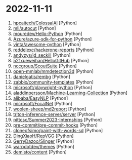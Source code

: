 # 2022-11-11

1. [hpcaitech/ColossalAI](https://github.com/hpcaitech/ColossalAI "Colossal-AI: A Unified Deep Learning System for Big Model Era") [Python]
2. [mli/autocut](https://github.com/mli/autocut "") [Python]
3. [mouredev/Hello-Python](https://github.com/mouredev/Hello-Python "Python desde cero") [Python]
4. [Azure/azure-sdk-for-python](https://github.com/Azure/azure-sdk-for-python "This repository is for active development of the Azure SDK for Python. For consumers of the SDK we recommend visiting our public developer docs at https://docs.microsoft.com/python/azure/ or our versioned developer docs at https://azure.github.io/azure-sdk-for-python.") [Python]
5. [vinta/awesome-python](https://github.com/vinta/awesome-python "A curated list of awesome Python frameworks, libraries, software and resources") [Python]
6. [reddelexc/hackerone-reports](https://github.com/reddelexc/hackerone-reports "Top disclosed reports from HackerOne") [Python]
7. [andyzys/jd_seckill](https://github.com/andyzys/jd_seckill "京东秒杀商品抢购") [Python]
8. [521xueweihan/HelloGitHub](https://github.com/521xueweihan/HelloGitHub "分享 GitHub 上有趣、入门级的开源项目。Share interesting, entry-level open source projects on GitHub.") [Python]
9. [nccgroup/ScoutSuite](https://github.com/nccgroup/ScoutSuite "Multi-Cloud Security Auditing Tool") [Python]
10. [open-mmlab/mmdetection3d](https://github.com/open-mmlab/mmdetection3d "OpenMMLab's next-generation platform for general 3D object detection.") [Python]
11. [danielgatis/rembg](https://github.com/danielgatis/rembg "Rembg is a tool to remove images background.") [Python]
12. [zabbix/community-templates](https://github.com/zabbix/community-templates "Zabbix Community Templates repository") [Python]
13. [microsoft/playwright-python](https://github.com/microsoft/playwright-python "Python version of the Playwright testing and automation library.") [Python]
14. [aladdinpersson/Machine-Learning-Collection](https://github.com/aladdinpersson/Machine-Learning-Collection "A resource for learning about Machine learning & Deep Learning") [Python]
15. [alibaba/EasyNLP](https://github.com/alibaba/EasyNLP "EasyNLP: A Comprehensive and Easy-to-use NLP Toolkit") [Python]
16. [microsoft/FocalNet](https://github.com/microsoft/FocalNet "[NeurIPS 2022] Official code for Focal Modulation Networks") [Python]
17. [woolen-sheep/md2report](https://github.com/woolen-sheep/md2report "一个用于将Markdown文件转换为可以直接提交给学校的docx实验报告/大作业报告/期末小论文的工具。") [Python]
18. [triton-inference-server/server](https://github.com/triton-inference-server/server "The Triton Inference Server provides an optimized cloud and edge inferencing solution.") [Python]
19. [pittcsc/Summer2023-Internships](https://github.com/pittcsc/Summer2023-Internships "Collection of Summer 2023 tech internships!") [Python]
20. [pre-commit/pre-commit-hooks](https://github.com/pre-commit/pre-commit-hooks "Some out-of-the-box hooks for pre-commit") [Python]
21. [cloneofsimo/paint-with-words-sd](https://github.com/cloneofsimo/paint-with-words-sd "Implementation of Paint-with-words with Stable Diffusion : method from eDiffi that let you generate image from text-labeled segmentation map.") [Python]
22. [DingXiaoH/RepVGG](https://github.com/DingXiaoH/RepVGG "RepVGG: Making VGG-style ConvNets Great Again") [Python]
23. [GerryDazoo/Slinger](https://github.com/GerryDazoo/Slinger "Reuse SlingBox hardware without SlingBox Servers") [Python]
24. [warpdotdev/themes](https://github.com/warpdotdev/themes "Custom themes repository for Warp, a blazingly fast modern terminal built in Rust.") [Python]
25. [demisto/content](https://github.com/demisto/content "Demisto is now Cortex XSOAR. Automate and orchestrate your Security Operations with Cortex XSOAR's ever-growing Content Repository. Pull Requests are always welcome and highly appreciated!") [Python]
